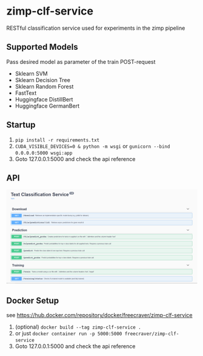 # zimp-clf-service
RESTful classification service used for experiments in the zimp pipeline

## Supported Models
Pass desired model as parameter of the train POST-request
* Sklearn SVM
* Sklearn Decision Tree
* Sklearn Random Forest
* FastText
* Huggingface DistillBert
* Huggingface GermanBert

## Startup
1. `pip install -r requirements.txt`
2. `CUDA_VISIBLE_DEVICES=0 & python -m wsgi` or `gunicorn --bind 0.0.0.0:5000 wsgi:app`
3. Goto 127.0.0.1:5000 and check the api reference

## API
![API Reference](doc/api_ref.png)

## Docker Setup
see https://hub.docker.com/repository/docker/freecraver/zimp-clf-service
1. (optional) `docker build --tag zimp-clf-service .`
2. or just `docker container run -p 5000:5000 freecraver/zimp-clf-service`
3. Goto 127.0.0.1:5000 and check the api reference

